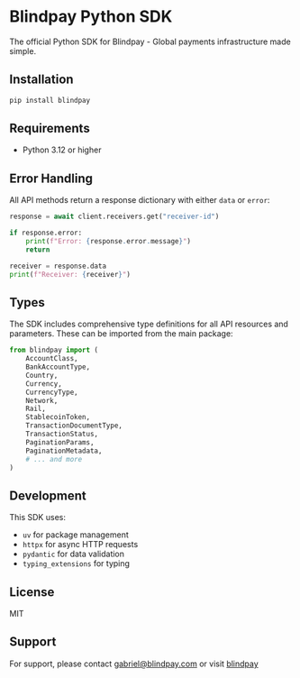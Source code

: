# Blindpay Python SDK

The official Python SDK for Blindpay - Global payments infrastructure made simple.

## Installation

```bash
pip install blindpay
```

## Requirements

- Python 3.12 or higher

## Error Handling

All API methods return a response dictionary with either `data` or `error`:

```python
response = await client.receivers.get("receiver-id")

if response.error:
    print(f"Error: {response.error.message}")
    return

receiver = response.data
print(f"Receiver: {receiver}")
```

## Types

The SDK includes comprehensive type definitions for all API resources and parameters. These can be imported from the main package:

```python
from blindpay import (
    AccountClass,
    BankAccountType,
    Country,
    Currency,
    CurrencyType,
    Network,
    Rail,
    StablecoinToken,
    TransactionDocumentType,
    TransactionStatus,
    PaginationParams,
    PaginationMetadata,
    # ... and more
)
```

## Development

This SDK uses:
- `uv` for package management
- `httpx` for async HTTP requests
- `pydantic` for data validation
- `typing_extensions` for typing

## License

MIT

## Support

For support, please contact gabriel@blindpay.com or visit [blindpay](https://blindpay.com)
